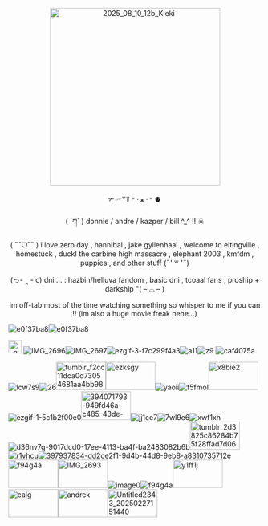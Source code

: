 

<p align="center">

 <img width="339" height="353" alt="2025_08_10_12b_Kleki" src="https://github.com/user-attachments/assets/e344e32d-a66f-4410-b8d0-ad6c24e555a5" />




</p>



<p align="center">
✃𓄧꒷꒦  ᐡ ᐧ ﻌ ᐧ ᐡ  🫀
</p>




<p align="center">
( ´ཀ` ) donnie / andre / kazper / bill ^_^ !! ☠︎︎
</p>



<p align="center">
  ( ˶ˆᗜˆ˵ ) i love zero day , hannibal , jake gyllenhaal , welcome to eltingville , homestuck , duck! the carbine high massacre , elephant 2003 , kmfdm , puppies , and other stuff (˶' ꒳ '˶) 
</p>




<p align="center">
  (っ- ‸ - ς)  dni ... : hazbin/helluva fandom , basic dni , tcoaal fans , proship + darkship  "( – ⌓ – ) 
</p>




<p align="center">
  im off-tab most of the time watching something so whisper to me if you can !! (im also a huge movie freak hehe...) 
</p>




![e0f37ba8](https://github.com/user-attachments/assets/76d1ffda-7504-4459-a12d-6630796f845e)![e0f37ba8](https://github.com/user-attachments/assets/76d1ffda-7504-4459-a12d-6630796f845e)







<img width="26" height="26" alt="y210xa" src="https://github.com/user-attachments/assets/3d72c319-0b40-4478-aa4e-5c1127e06555" />  ![IMG_2696](https://github.com/user-attachments/assets/dc6a6541-396c-4bac-a217-eec8a0393389)![IMG_2697](https://github.com/user-attachments/assets/1f24a730-8b64-417a-9bf0-d635bf944e10)![ezgif-3-f7c299f4a3](https://github.com/user-attachments/assets/2f07451f-c1a1-44f3-bf2f-35b28d09d703)![a11](https://github.com/user-attachments/assets/81a923e9-4214-4b5f-9076-01dc41575aaa)![z9](https://github.com/user-attachments/assets/72148872-2a4b-449d-9f37-494a56a5c4d0)  ![caf4075a](https://github.com/user-attachments/assets/b59d2e1c-a68a-4069-8769-42fe72de5160)












![lcw7s9](https://github.com/user-attachments/assets/a2895be4-0cff-4269-9f61-b63e7823916e)![26](https://github.com/user-attachments/assets/4e7f4732-02be-4880-ae0e-fef4a90c7222)<img width="99" height="56" alt="tumblr_f2cc11dca0d73054681aa4bb987beb98_3a45a85b_100" src="https://github.com/user-attachments/assets/99424152-faff-4bcb-bc4f-1e4ff15d5ed3" /><img width="99" height="56" alt="ezksgy" src="https://github.com/user-attachments/assets/1274f8b8-b272-4885-b601-931187704a37" />![yaoii](https://github.com/user-attachments/assets/ebbf6a07-a79b-42dc-be31-0b0427dcd6eb)![f5fmol](https://github.com/user-attachments/assets/27018840-891f-47b8-affd-14a662dd43d2)<img width="99" height="56" alt="x8bie2" src="https://github.com/user-attachments/assets/3cb8a70f-bfc8-4407-9b25-a2770f329433" />![ezgif-1-5c1b2f00e0](https://github.com/user-attachments/assets/f7e46432-8071-4413-ab85-1e0cbfdc0480)<img width="99" height="57" alt="394071793-949fd46a-c485-43de-988e-61b55f65f5d2" src="https://github.com/user-attachments/assets/96834ee3-7c4c-40c5-8d55-0aad90d1c710" />![jj1ce7](https://github.com/user-attachments/assets/eed72388-d7de-4208-ad12-10b2207ee82f)![7wl9e6](https://github.com/user-attachments/assets/9e703ac0-68b4-4f2a-ad5e-e1f6a3a21455)![xwf1xh](https://github.com/user-attachments/assets/eb42a600-d6d1-4ceb-9374-8168004b280a)![d36nv7g-9017dcd0-17ee-4113-ba4f-ba2483082b6b](https://github.com/user-attachments/assets/fd28823c-f695-4460-8303-b78e5f9dd82d)<img width="99" height="56" alt="tumblr_2d3825c86284b75f28ffad7d06e86365_8748f4ab_100" src="https://github.com/user-attachments/assets/3470f94c-4f03-4876-ab91-a26e4bb72810" />![r1vhcu](https://github.com/user-attachments/assets/9baf6b1e-6791-4b2a-8f4a-fb296ca1be85)![397937834-dd2ce2f1-9d4b-44d8-9eb8-a8310735712e](https://github.com/user-attachments/assets/746b3e20-1e59-4b41-8b64-2a9e33846a7d)<img width="99" height="56" alt="f94g4a" src="https://github.com/user-attachments/assets/e32fbf83-5c14-4d2e-9c34-ffc3e0c9eba2" /><img width="99" height="56" alt="IMG_2693" src="https://github.com/user-attachments/assets/1dd460a8-66b9-43fe-9cbc-f997d98b9f32" />![image0](https://github.com/user-attachments/assets/031a4d73-1ca0-4578-9ca1-8aa2b0469a27)![f94g4a](https://github.com/user-attachments/assets/9a42c007-7f8b-48c9-8c25-2bb2ba88b2fe)<img width="99" height="56" alt="y1ff1j" src="https://github.com/user-attachments/assets/5a9a8e39-a26f-437d-a80a-54f2a952593e" /><img width="99" height="56" alt="calg" src="https://github.com/user-attachments/assets/51e1ec24-a912-4844-9bf7-2d477b08d202" /><img width="99" height="56" alt="andrek" src="https://github.com/user-attachments/assets/e81f9f03-8f30-4c16-9e89-e5f0eb9337fc" /><img width="99" height="56" alt="Untitled2343_20250227151440" src="https://github.com/user-attachments/assets/ddd6dfeb-e33c-4010-832f-d4980c9374a0" />
























































